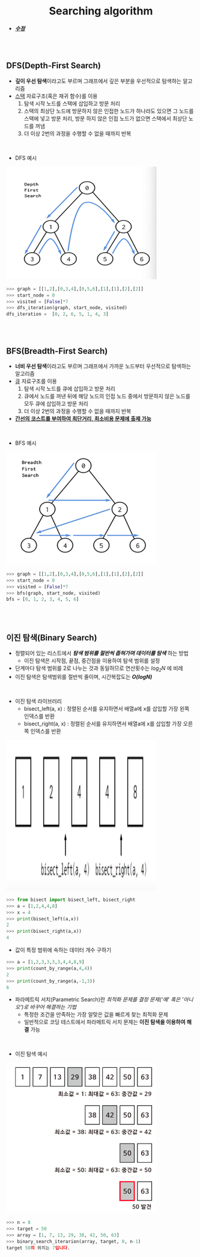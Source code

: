 <h1 align="center">Searching algorithm</h1>
<p align="center">

- <u>**_수정_**</u>


<br>
<br>

## DFS(Depth-First Search)

- **깊이 우선 탐색**이라고도 부르며 그래프에서 깊은 부분을 우선적으로 탐색하는 알고리즘
- <U>스택</U> 자료구조(혹은 재귀 함수)를 이용
    1. 탐색 시작 노드를 스택에 삽입하고 방문 처리
    2. 스택의 최상단 노드에 방문하지 않은 인접한 노드가 하나라도 있으면 그 노드를 스택에 넣고 방문 처리, 방문 하지 않은 인접 노드가 없으면 스택에서 최상단 노드를 꺼냄
    3. 더 이상 2번의 과정을 수행할 수 없을 때까지 반복
    
<br>

- DFS 예시

<img src="../img/dfs.png" width="400px" height="300px" title="DFS 예제" alt="RubberDuck"></img>

```python
>>> graph = [[1,2],[0,3,4],[0,5,6],[1],[1],[2],[2]]
>>> start_node = 0
>>> visited = [False]*7
>>> dfs_iteration(graph, start_node, visited)
dfs_iteration =  [0, 2, 6, 5, 1, 4, 3]
```

<br>
<br>

## BFS(Breadth-First Search)

- **너비 우선 탐색**이라고도 부르며 그래프에서 가까운 노드부터 우선적으로 탐색하는 알고리즘
- <U>큐</U> 자료구조를 이용
    1. 탐색 시작 노드를 큐에 삽입하고 방문 처리
    2. 큐에서 노드를 꺼낸 뒤에 해당 노드의 인접 노드 중에서 방문하지 않은 노드를 모두 큐에 삽입하고 방문 처리
    3. 더 이상 2번의 과정을 수행할 수 없을 때까지 반복
- **<U>간선의 코스트를 부여하여 최단거리, 최소비용 문제에 출제 가능</U>**

<br>

- BFS 예시

<img src="../img/bfs.png" width="400px" height="300px" title="BFS 예제" alt="RubberDuck"></img>
```python
>>> graph = [[1,2],[0,3,4],[0,5,6],[1],[1],[2],[2]]
>>> start_node = 0
>>> visited = [False]*7
>>> bfs(graph, start_node, visited)
bfs = [0, 1, 2, 3, 4, 5, 6]
```

<br>
<br>

## 이진 탐색(Binary Search)

- 정렬되어 있는 리스트에서 **_탐색 범위를 절반씩 좁혀가며 데이터를 탐색_** 하는 방법
    - 이진 탐색은 시작점, 끝점, 중간점을 이용하여 탐색 범위를 설정
- 단계마다 탐색 범위를 2로 나누는 것과 동일하므로 연산횟수는 _log<sub>2</sub>N_ 에 비례
- 이진 탐색은 탐색범위를 절반씩 줄이며, 시간복잡도는 **_O(logN)_**

<br>

- 이진 탐색 라이브러리
    - bisect_left(a, x) : 정렬된 순서를 유지하면서 배열a에 x를 삽입할 가장 왼쪽 인덱스를 반환
    - bisect_right(a, x) : 정렬된 순서를 유지하면서 배열a에 x를 삽입할 가장 오른쪽 인덱스를 반환

<img src="../img/bisect.png" width="400px" height="400px" title="bisect 예제" alt="RubberDuck"></img>

```python
>>> from bisect import bisect_left, bisect_right
>>> a = [1,2,4,4,8]
>>> x = 4
>>> print(bisect_left(a,x))
2
>>> print(bisect_right(a,x))
4
```

- 값이 특정 범위에 속하는 데이터 개수 구하기
```python
>>> a = [1,2,3,3,3,3,4,4,8,9]
>>> print(count_by_range(a,4,4))
2
>>> print(count_by_range(a,-1,3))
6
```

 

- 파라메트릭 서치(Parametric Search)란 _최적화 문제를 결정 문제('예' 혹은 '아니오')로 바꾸어 해결하는 기법_
    - 특정한 조건을 만족하는 가장 알맞은 값을 빠르게 찾는 최적화 문제
    - 일반적으로 코딩 테스트에서 파라메트릭 서치 문제는 **이진 탐색을 이용하여 해결** 가능



<br>

- 이진 탐색 예시

<img src="../img/binary_search.png" width="400px" height="400px" title="이진탐색 예제" alt="RubberDuck"></img>


```python
>>> n = 8
>>> target = 50
>>> array = [1, 7, 13, 29, 38, 42, 50, 63]
>>> binary_search_iterarion(array, target, 0, n-1)
target 50의 위치는 7입니다.
```
<br>
<br>
